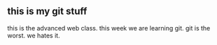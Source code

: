 ## this is my git stuff ##
this is the advanced web class.
this week we are learning git.
git is the worst. we hates it.